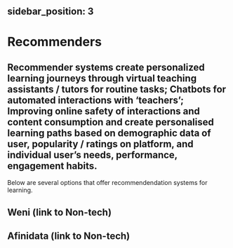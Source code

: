 
sidebar_position: 3
---

# Recommenders
## Recommender systems create personalized learning journeys through virtual teaching assistants / tutors for routine tasks; Chatbots for automated interactions with ‘teachers’; Improving online safety of interactions and content consumption and create personalised learning paths based on demographic data of user, popularity / ratings on platform, and individual user’s needs, performance, engagement habits.


Below are several options that offer recommendendation systems for learning. 


## Weni (link to Non-tech)

## Afinidata (link to Non-tech)

